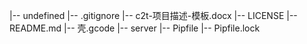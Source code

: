 |-- undefined
    |-- .gitignore
    |-- c2t-项目描述-模板.docx
    |-- LICENSE
    |-- README.md
    |-- 壳.gcode
    |-- server
        |-- Pipfile
        |-- Pipfile.lock
